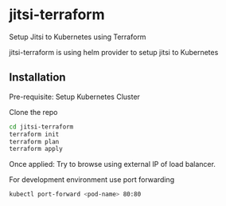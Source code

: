 # jitsi-terraform
Setup Jitsi to Kubernetes using Terraform


jitsi-terraform is using helm provider to setup jitsi to Kubernetes

## Installation

Pre-requisite: Setup Kubernetes Cluster

Clone the repo

```sh
cd jitsi-terraform
terraform init
terraform plan
terraform apply
```

Once applied: Try to browse using external IP of load balancer.

For development environment use port forwarding

```sh
kubectl port-forward <pod-name> 80:80
```